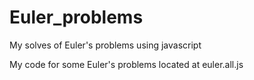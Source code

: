 # Euler_problems
My solves of Euler's problems using javascript

My code for some Euler's problems located at euler.all.js
